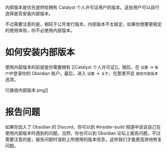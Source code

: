 内部版本是优先提供给拥有 Catalyst 个人许可证用户的版本。这些用户可以自行选择是否安装内部版本。

不过需要注意的是，相较于公开发行版本，内部版本不太稳定。如果你想要更稳定的使用体验，你不必使用内部版本。

# 如何安装内部版本

使用内部版本的前提是你需要拥有 [[Catalyst 个人许可证]]。随后，在 `设置` -> `账户`中登录你的 Obsidian 账户。最后，进入 `设置` -> `关于`，在那里开启 `接受内部版本` 选项。

![[接收内部版本.png]]

# 报告问题

如果你加入了 Obsidian 的 Discord，你可以到 #insider-build 频道中说说自己在使用内部版本时遇到的问题。当然，你也可以到 Obsidian 论坛上报告问题。不过需要注意的是，报告问题时请附上所使用的版本信息，这样我们才能更高效地修复问题。

